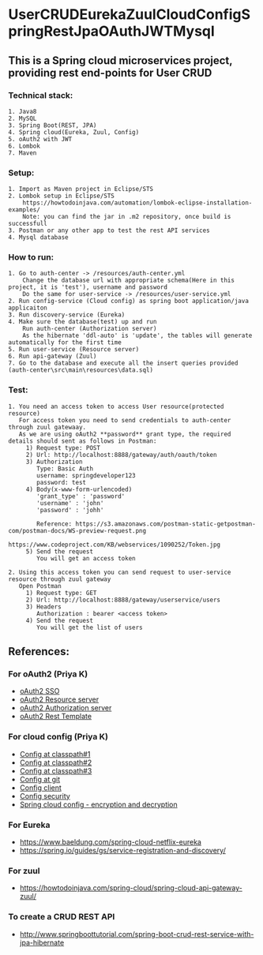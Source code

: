 # UserCRUDEurekaZuulCloudConfigSpringRestJpaOAuthJWTMysql

## This is a Spring cloud microservices project, providing rest end-points for User CRUD
### Technical stack:
    1. Java8
    2. MySQL
    3. Spring Boot(REST, JPA)
    4. Spring cloud(Eureka, Zuul, Config)
    5. oAuth2 with JWT
    6. Lombok
    7. Maven

### Setup:
    1. Import as Maven project in Eclipse/STS
    2. Lombok setup in Eclipse/STS
        https://howtodoinjava.com/automation/lombok-eclipse-installation-examples/
        Note: you can find the jar in .m2 repository, once build is successfull
    3. Postman or any other app to test the rest API services
    4. Mysql database
    
### How to run:
    1. Go to auth-center -> /resources/auth-center.yml
        Change the database url with appropriate schema(Here in this project, it is 'test'), username and password
        Do the same for user-service -> /resources/user-service.yml
    2. Run config-service (Cloud config) as spring boot application/java applicaiton
    3. Run discovery-service (Eureka)
    4. Make sure the database(test) up and run
        Run auth-center (Authorization server)
        As the hibernate 'ddl-auto' is 'update', the tables will generate automatically for the first time
    5. Run user-service (Resource server)
    6. Run api-gateway (Zuul)
    7. Go to the database and execute all the insert queries provided (auth-center\src\main\resources\data.sql)
 
### Test:
    1. You need an access token to access User resource(protected resource)
       For access token you need to send credentials to auth-center through zuul gatewaay.
       As we are using oAuth2 **password** grant type, the required details should sent as follows in Postman:
         1) Request type: POST
         2) Url: http://localhost:8888/gateway/auth/oauth/token
         3) Authorization
            Type: Basic Auth
            username: springdeveloper123
            password: test
         4) Body(x-www-form-urlencoded)
            'grant_type' : 'password'
            'username' : 'john'
            'password' : 'johh'
            
            Reference: https://s3.amazonaws.com/postman-static-getpostman-com/postman-docs/WS-preview-request.png
                       https://www.codeproject.com/KB/webservices/1090252/Token.jpg
         5) Send the request
            You will get an access token
         
    2. Using this access token you can send request to user-service resource through zuul gateway
       Open Postman
         1) Request type: GET
         2) Url: http://localhost:8888/gateway/userservice/users
         3) Headers
            Authorization : bearer <access token>
         4) Send the request
            You will get the list of users 
   
## References:
### For oAuth2 (Priya K)
   * [oAuth2 SSO](https://www.youtube.com/watch?v=xEuEP-4IipI&index=5&t=0s&list=PL5PqGfirOcL-kuCpAQ6yhpqQOjSGAWHw8)
   * [oAuth2 Resource server](https://www.youtube.com/watch?v=TV8HRGALKt4&index=4&t=0s&list=PL5PqGfirOcL-kuCpAQ6yhpqQOjSGAWHw8)
   * [oAuth2 Authorization server](https://www.youtube.com/watch?v=TcU0xBIhqBg&index=3&t=0s&list=PL5PqGfirOcL-kuCpAQ6yhpqQOjSGAWHw8)
   * [oAuth2 Rest Template](https://www.youtube.com/watch?v=_x5EDG8jow4&index=2&t=0s&list=PL5PqGfirOcL-kuCpAQ6yhpqQOjSGAWHw8)
   
### For cloud config (Priya K)
   * [Config at classpath#1](https://www.youtube.com/watch?v=OytqzGq9hmE)
   * [Config at classpath#2](https://www.youtube.com/watch?v=UDLNmiuSqBI) 
   * [Config at classpath#3](https://www.youtube.com/watch?v=C6coAVlLFec)
   * [Config at git](https://www.youtube.com/watch?v=MoaF_G4qYW4)
   * [Config client](https://www.youtube.com/watch?v=IOEHV-7gdpI)
   * [Config security](https://www.youtube.com/watch?v=P7H0DPzepE0)
   * [Spring cloud config - encryption and decryption](https://www.youtube.com/watch?v=1mwDM5xbWvU)
        
### For Eureka
   * https://www.baeldung.com/spring-cloud-netflix-eureka
   * https://spring.io/guides/gs/service-registration-and-discovery/
### For zuul
   * https://howtodoinjava.com/spring-cloud/spring-cloud-api-gateway-zuul/
### To create a CRUD REST API
   * http://www.springboottutorial.com/spring-boot-crud-rest-service-with-jpa-hibernate    
